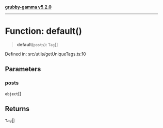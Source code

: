 [**grubby-gamma v5.2.0**](../../../README.md)

***

# Function: default()

> **default**(`posts`): `Tag`[]

Defined in: src/utils/getUniqueTags.ts:10

## Parameters

### posts

`object`[]

## Returns

`Tag`[]
